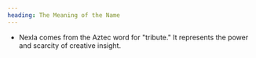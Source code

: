 ```yaml
---
heading: The Meaning of the Name
---
```

- Nexla comes from the Aztec word for "tribute." It represents the power and scarcity of creative insight.